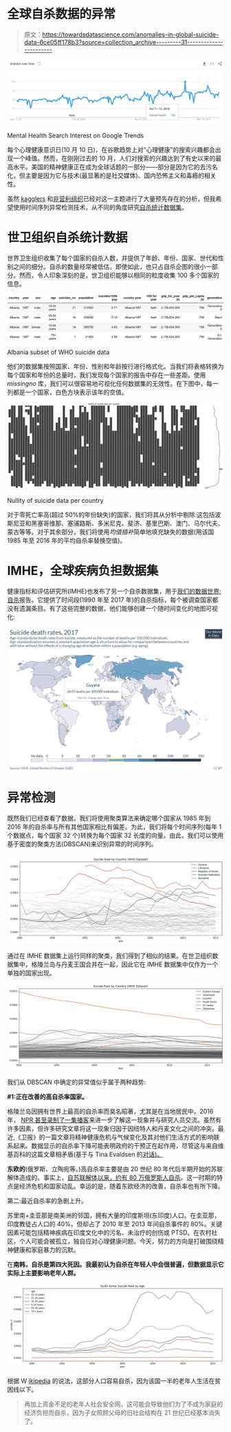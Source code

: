 # 全球自杀数据的异常

> 原文：<https://towardsdatascience.com/anomalies-in-global-suicide-data-6ce05ff178b3?source=collection_archive---------31----------------------->

![](img/71a56bd34ec418b396c46e8c9d044c46.png)

Mental Health Search Interest on Google Trends

每个心理健康意识日(10 月 10 日)，在谷歌趋势上对“心理健康”的搜索兴趣都会出现一个峰值。然而，在刚刚过去的 10 月，人们对搜索的兴趣达到了有史以来的最高水平。美国的精神健康正在成为全球话题的一部分——部分是因为它的去污名化，但主要是因为它与技术(最显著的是社交媒体)、国内恐怖主义和毒瘾的相关性。

虽然 [kagglers](https://www.kaggle.com/szamil/suicide-in-the-twenty-first-century/notebook) 和[非营利组织](https://ourworldindata.org/suicide)已经对这一主题进行了大量预先存在的分析，但我希望使用时间序列异常检测技术，从不同的角度研究[自杀统计数据集](https://www.kaggle.com/russellyates88/suicide-rates-overview-1985-to-2016)。

# 世卫组织自杀统计数据

世界卫生组织收集了每个国家的自杀人数，并提供了年龄、年份、国家、世代和性别之间的细分。自杀的数量经常被低估，即使如此，也只占自杀企图的很小一部分。然而，令人印象深刻的是，世卫组织能够以相同的粒度收集 100 多个国家的信息。

![](img/5fbd18270842a01b560870cb9f5563fa.png)

Albania subset of WHO suicide data

他们的数据集按照国家、年份、性别和年龄按行进行格式化。当我们将表格转换为每个国家和年份的总量时，我们发现每个国家的报告中存在一些差距。使用 *missingno* 库，我们可以很容易地可视化任何数据集的无效性。在下图中，每一列都是一个国家，白色方块表示该年的空值。

![](img/54b356030ea535a39103e1a9fa712dc7.png)

Nullity of suicide data per country

对于零死亡率高(超过 50%的年份缺失)的国家，我们将其从分析中剔除:这包括波斯尼亚和黑塞哥维那、塞浦路斯、多米尼克、斐济、基里巴斯、澳门、马尔代夫、蒙古等等。对于其余部分，我们将使用*均值插补*简单地填充缺失的数据(用该国 1985 年至 2016 年的平均自杀率替换空值)。

# IMHE，全球疾病负担数据集

健康指标和评估研究所(IMHE)也发布了另一个自杀数据集，用于[我们的数据世界:自杀](https://ourworldindata.org/suicide)报告。它提供了时间段(1990 年至 2017 年)的自杀指标，每个被调查国家都没有遗漏条目。有了这些完整的数据，他们能够创建一个随时间变化的地图可视化:

![](img/3d2ce43bbbadebb9cd07270244e4c433.png)

# 异常检测

既然我们已经查看了数据，我们将使用聚类算法来确定哪个国家从 1985 年到 2016 年的自杀率与所有其他国家相比有偏差。为此，我们将每个时间序列(每年 1 个数据点，每个国家 32 个)转换为每个国家 32 长度的向量。由此，我们可以使用基于密度的聚类方法(DBSCAN)来识别异常的时间序列。

![](img/1157f1432cb00046569b8836ea2616a6.png)

通过在 IMHE 数据集上运行同样的聚类，我们得到了相似的结果。在世卫组织数据集中，格陵兰岛与丹麦王国合并在一起，因此它在 IMHE 数据集中仅作为一个单独的国家出现。

![](img/090941a0628fc7fe0c3e901e403bfe1c.png)

我们从 DBSCAN 中确定的异常值似乎属于两种趋势:

**#1:正在改善的高自杀率国家。**

格陵兰岛因拥有世界上最高的自杀率而臭名昭著，尤其是在当地居民中。2016 年， [NPR 甚至录制了一集播客](https://www.npr.org/sections/goatsandsoda/2016/04/21/474847921/the-arctic-suicides-its-not-the-dark-that-kills-you)来进一步了解这一现象并与研究人员交流。虽然有许多因素，但许多研究文章将这一现象归因于因纽特人和丹麦文化之间的冲突。最近,《卫报》的一篇文章将精神健康危机与气候变化及其对他们生活方式的影响联系起来。数据显示的自杀率下降可能表明政府的干预正在起作用，尽管这与来自维基百科的这篇文章相矛盾(基于与 Tina Evaldsen 的[对话)。](https://s3-eu-west-1.amazonaws.com/wikitribune-uploads-master/2018/07/09104920/Tina-Evaldsen-health-consultant-at-Greenland%E2%80%99s-Ministry-of-Health.pdf)

**东欧的**(俄罗斯、立陶宛等。)高自杀率主要是由 20 世纪 80 年代后半期开始的苏联解体造成的。事实上，[自苏联解体以来，约有 80 万俄罗斯人自杀](https://www.telegraph.co.uk/news/worldnews/europe/russia/8841619/800000-Russians-committed-suicide-since-Soviet-Union-collapsed.html)。这一时期的特点是经济危机和国家动乱。幸运的是，随着东欧经济的改善，自杀率也有所下降。

第二:最近自杀率的急剧上升。

苏里南+圭亚那是南美洲的邻国，拥有大量的印度斯坦(东印度)人口。在圭亚那，印度教徒占人口的 40%，但却占了 2010 年至 2013 年间自杀事件的 80%。关键因素可能包括精神疾病在印度文化中的污名、未治疗的创伤或 PTSD。在农村社区，个人可能会被孤立，独自应对心理健康问题。今天，努力的方向是打破围绕精神健康和家庭暴力的沉默。

在**南韩，**自杀是**第四大死因。我最初认为自杀在年轻人中会很普遍，但数据显示它实际上主要影响老年人群。**

![](img/84f992d7c30a001b300779e64a6001e3.png)

根据 W [ikipedia](https://en.wikipedia.org/wiki/Suicide_in_South_Korea) 的说法，这部分人口容易自杀，因为该国一半的老年人生活在贫困线以下。

> 再加上资金不足的老年人社会安全网，这可能会导致他们为了不成为家庭的经济负担而自杀，因为子女照顾父母的旧社会结构在 21 世纪已经基本消失了。